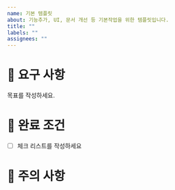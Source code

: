 ```yaml
---
name: 기본 템플릿
about: 기능추가, UI, 문서 개선 등 기본작업을 위한 템플릿입니다.
title: ""
labels: ""
assignees: ""
---
```


# 🔨 요구 사항

목표를 작성하세요.

# 📑 완료 조건

- [ ] 체크 리스트를 작성하세요

# 🚧 주의 사항

